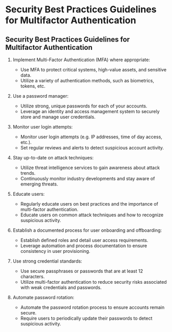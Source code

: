 # Security Best Practices Guidelines for Multifactor Authentication 

## Security Best Practices Guidelines for Multifactor Authentication


1. Implement Multi-Factor Authentication (MFA) where appropriate:
    - Use MFA to protect critical systems, high-value assets, and sensitive data.
    - Utilize a variety of authentication methods, such as biometrics, tokens, etc.

2. Use a password manager:
    - Utilize strong, unique passwords for each of your accounts.
    - Leverage an identity and access management system to securely store and manage user credentials.

3. Monitor user login attempts:
    - Monitor user login attempts (e.g. IP addresses, time of day access, etc.).
    - Set regular reviews and alerts to detect suspicious account activity.

4. Stay up-to-date on attack techniques:
    - Utilize threat intelligence services to gain awareness about attack trends.
    - Continuously monitor industry developments and stay aware of emerging threats.

5. Educate users:
    - Regularly educate users on best practices and the importance of multi-factor authentication.
    - Educate users on common attack techniques and how to recognize suspicious activity.

6. Establish a documented process for user onboarding and offboarding:
    - Establish defined roles and detail user access requirements.
    - Leverage automation and process documentation to ensure consistency in user provisioning.

7. Use strong credential standards:
    - Use secure passphrases or passwords that are at least 12 characters.
    - Utilize multi-factor authentication to reduce security risks associated with weak credentials and passwords.

8. Automate password rotation:
    - Automate the password rotation process to ensure accounts remain secure.
    - Require users to periodically update their passwords to detect suspicious activity.
